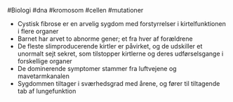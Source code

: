 #Biologi #dna #kromosom #cellen #mutationer 
- Cystisk fibrose er en arvelig sygdom med forstyrrelser i kirtelfunktionen i flere organer 
- Barnet har arvet to abnorme gener; et fra hver af forældrene
- De fleste slimproducerende kirtler er påvirket, og de udskiller et unormalt sejt sekret, som tilstopper kirtlerne og deres udførselsgange i forskellige organer 
- De dominerende symptomer stammer fra luftvejene og mavetarmkanalen 
- Sygdommen tiltager i sværhedsgrad med årene, og fører til tiltagende tab af lungefunktion
